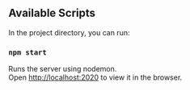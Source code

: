 ## Available Scripts

In the project directory, you can run:

### `npm start`

Runs the server using nodemon.<br />
Open [http://localhost:2020](http://localhost:2020) to view it in the browser.

